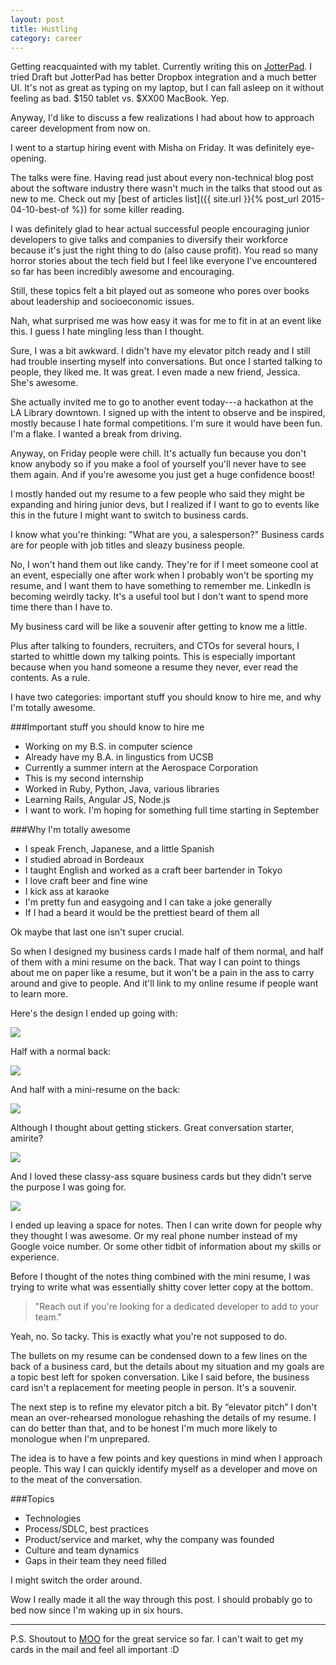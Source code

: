 ```yaml
---
layout: post
title: Hustling
category: career
---
```


Getting reacquainted with my tablet. Currently writing this on [JotterPad](http://2appstudio.com/jotterpad/). I tried Draft but JotterPad has better Dropbox integration and a much better UI. It's not as great as typing on my laptop, but I can fall asleep on it without feeling as bad. $150 tablet vs. $XX00 MacBook. Yep.

Anyway, I'd like to discuss a few realizations I had about how to approach career development from now on. 

I went to a startup hiring event with Misha on Friday. It was definitely eye-opening. 

The talks were fine. Having read just about every non-technical blog post about the software industry there wasn't much in the talks that stood out as new to me. Check out my [best of articles list]({{ site.url }}{% post_url 2015-04-10-best-of %}) for some killer reading. 

I was definitely glad to hear actual successful people encouraging junior developers to give talks and companies to diversify their workforce because it's just the right thing to do (also cause profit). You read so many horror stories about the tech field but I feel like everyone I've encountered so far has been incredibly awesome and encouraging.

Still, these topics felt a bit played out as someone who pores over books about leadership and socioeconomic issues.

Nah, what surprised me was how easy it was for me to fit in at an event like this. I guess I hate mingling less than I thought.

Sure, I was a bit awkward. I didn't have my elevator pitch ready and I still had trouble inserting myself into conversations. But once I started talking to people, they liked me. It was great. I even made a new friend, Jessica. She's awesome.

She actually invited me to go to another event today---a hackathon at the LA Library downtown. I signed up with the intent to observe and be inspired, mostly because I hate formal competitions. I'm sure it would have been fun. I'm a flake. I wanted a break from driving. 

Anyway, on Friday people were chill. It's actually fun because you don't know anybody so if you make a fool of yourself you'll never have to see them again. And if you're awesome you just get a huge confidence boost! 

I mostly handed out my resume to a few people who said they might be expanding and hiring junior devs, but I realized if I want to go to events like this in the future I might want to switch to business cards. 

I know what you're thinking: "What are you, a salesperson?" Business cards are for people with job titles and sleazy business people. 

No, I won't hand them out like candy. They're for if I meet someone cool at an event, especially one after work when I probably won't be sporting my resume, and I want them to have something to remember me. LinkedIn is becoming weirdly tacky. It's a useful tool but I don't want to spend more time there than I have to. 

My business card will be like a souvenir after getting to know me a little.

Plus after talking to founders, recruiters, and CTOs for several hours, I started to whittle down my talking points. This is especially important because when you hand someone a resume they never, ever read the contents. As a rule. 

I have two categories: important stuff you should know to hire me, and why I'm totally awesome. 

###Important stuff you should know to hire me

- Working on my B.S. in computer science
- Already have my B.A. in lingustics from UCSB
- Currently a summer intern at the Aerospace Corporation
- This is my second internship
- Worked in Ruby, Python, Java, various libraries
- Learning Rails, Angular JS, Node.js
- I want to work. I'm hoping for something full time starting in September 

###Why I'm totally awesome

- I speak French, Japanese, and a little Spanish 
- I studied abroad in Bordeaux 
- I taught English and worked as a craft beer bartender in Tokyo
- I love craft beer and fine wine 
- I kick ass at karaoke
- I'm pretty fun and easygoing and I can take a joke generally
- If I had a beard it would be the prettiest beard of them all

Ok maybe that last one isn't super crucial. 

So when I designed my business cards I made half of them normal, and half of them with a mini resume on the back. That way I can point to things about me on paper like a resume, but it won't be a pain in the ass to carry around and give to people. And it'll link to my online resume if people want to learn more. 

Here's the design I ended up going with:

<img class="center" src="http://i.imgur.com/oh7kHS6.png"/>

Half with a normal back:

<img class="center" src="http://i.imgur.com/Lok5Nof.png"/>

And half with a mini-resume on the back:

<img class="center" src="http://i.imgur.com/LwAzyib.png"/>

Although I thought about getting stickers. Great conversation starter, amirite? 

<img class="center" src="http://i.imgur.com/9P52dMC.png?2"/>

And I loved these classy-ass square business cards but they didn't serve the purpose I was going for. 

<img class="center" src="http://i.imgur.com/Y4pBjuD.png?1"/>

I ended up leaving a space for notes. Then I can write down for people why they thought I was awesome. Or my real phone number instead of my Google voice number. Or some other tidbit of information about my skills or experience. 

Before I thought of the notes thing combined with the mini resume, I was trying to write what was essentially shitty cover letter copy at the bottom.

>"Reach out if you're looking for a dedicated developer to add to your team."

Yeah, no. So tacky. This is exactly what you're not supposed to do. 

The bullets on my resume can be condensed down to a few lines on the back of a business card, but the details about my situation and my goals are a topic best left for spoken conversation. Like I said before, the business card isn't a replacement for meeting people in person. It's a souvenir. 

The next step is to refine my elevator pitch a bit. By “elevator pitch” I don't mean an over-rehearsed monologue rehashing the details of my resume. I can do better than that, and to be honest I'm much more likely to monologue when I'm unprepared.

The idea is to have a few points and key questions in mind when I approach people. This way I can quickly identify myself as a developer and move on to the meat of the conversation. 

###Topics

- Technologies 
- Process/SDLC, best practices
- Product/service and market, why the company was founded
- Culture and team dynamics
- Gaps in their team they need filled

I might switch the order around.

Wow I really made it all the way through this post. I should probably go to bed now since I'm waking up in six hours. 

---

P.S. Shoutout to [MOO](http://us.moo.com/) for the great service so far. I can't wait to get my cards in the mail and feel all important :D